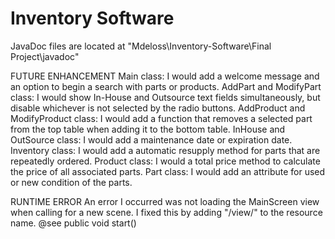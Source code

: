 # Inventory Software
 
 JavaDoc files are located at "Mdeloss\Inventory-Software\Final Project\javadoc"
 
FUTURE ENHANCEMENT
Main class: I would add a welcome message and an option to begin a search with parts or products.
AddPart and ModifyPart class: I would show In-House and Outsource text fields simultaneously,
	but disable whichever is not selected by the radio buttons.
AddProduct and ModifyProduct class: I would add a function that removes a selected part
	from the top table when adding it to the bottom table.
InHouse and OutSource class: I would add a maintenance date or expiration date.
Inventory class: I would add a automatic resupply method for parts that are repeatedly ordered.
Product class: I would a total price method to calculate the price of all associated parts.
Part class: I would add an attribute for used or new condition of the parts.

RUNTIME ERROR
	An error I occurred was not loading the MainScreen view when calling for a new scene. I fixed this by
adding "/view/" to the resource name. @see public void start()